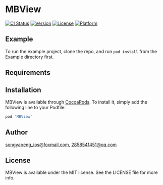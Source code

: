 # MBView

[![CI Status](https://img.shields.io/travis/songyapeng_ios@foxmail.com/MBView.svg?style=flat)](https://travis-ci.org/songyapeng_ios@foxmail.com/MBView)
[![Version](https://img.shields.io/cocoapods/v/MBView.svg?style=flat)](https://cocoapods.org/pods/MBView)
[![License](https://img.shields.io/cocoapods/l/MBView.svg?style=flat)](https://cocoapods.org/pods/MBView)
[![Platform](https://img.shields.io/cocoapods/p/MBView.svg?style=flat)](https://cocoapods.org/pods/MBView)

## Example

To run the example project, clone the repo, and run `pod install` from the Example directory first.

## Requirements

## Installation

MBView is available through [CocoaPods](https://cocoapods.org). To install
it, simply add the following line to your Podfile:

```ruby
pod 'MBView'
```

## Author

songyapeng_ios@foxmail.com, 2858541451@qq.com

## License

MBView is available under the MIT license. See the LICENSE file for more info.
